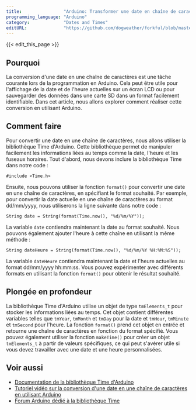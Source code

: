 ```yaml
---
title:                "Arduino: Transformer une date en chaîne de caractères"
programming_language: "Arduino"
category:             "Dates and Times"
editURL:              "https://github.com/dogweather/forkful/blob/master/content/fr/arduino/converting-a-date-into-a-string.md"
---
```


{{< edit_this_page >}}

## Pourquoi

La conversion d'une date en une chaîne de caractères est une tâche courante lors de la programmation en Arduino. Cela peut être utile pour l'affichage de la date et de l'heure actuelles sur un écran LCD ou pour sauvegarder des données dans une carte SD dans un format facilement identifiable. Dans cet article, nous allons explorer comment réaliser cette conversion en utilisant Arduino.

## Comment faire

Pour convertir une date en une chaîne de caractères, nous allons utiliser la bibliothèque Time d'Arduino. Cette bibliothèque permet de manipuler facilement les informations liées au temps comme la date, l'heure et les fuseaux horaires. Tout d'abord, nous devons inclure la bibliothèque Time dans notre code :

```Arduino
#include <Time.h>
```

Ensuite, nous pouvons utiliser la fonction `format()` pour convertir une date en une chaîne de caractères, en spécifiant le format souhaité. Par exemple, pour convertir la date actuelle en une chaîne de caractères au format dd/mm/yyyy, nous utiliserons la ligne suivante dans notre code :

```Arduino
String date = String(format(Time.now(), "%d/%m/%Y"));
```

La variable `date` contiendra maintenant la date au format souhaité. Nous pouvons également ajouter l'heure à cette chaîne en utilisant la même méthode :

```Arduino
String dateHeure = String(format(Time.now(), "%d/%m/%Y %H:%M:%S"));
```

La variable `dateHeure` contiendra maintenant la date et l'heure actuelles au format dd/mm/yyyy hh:mm:ss. Vous pouvez expérimenter avec différents formats en utilisant la fonction `format()` pour obtenir le résultat souhaité.

## Plongée en profondeur

La bibliothèque Time d'Arduino utilise un objet de type `tmElements_t` pour stocker les informations liées au temps. Cet objet contient différentes variables telles que `tmYear`, `tmMonth` et `tmDay` pour la date et `tmHour`, `tmMinute` et `tmSecond` pour l'heure. La fonction `format()` prend cet objet en entrée et retourne une chaîne de caractères en fonction du format spécifié. Vous pouvez également utiliser la fonction `makeTime()` pour créer un objet `tmElements_t` à partir de valeurs spécifiques, ce qui peut s'avérer utile si vous devez travailler avec une date et une heure personnalisées.

## Voir aussi

- [Documentation de la bibliothèque Time d'Arduino](https://www.arduino.cc/en/Reference/Time)
- [Tutoriel vidéo sur la conversion d'une date en une chaîne de caractères en utilisant Arduino](https://www.youtube.com/watch?v=7IQhNOs5W5M)
- [Forum Arduino dédié à la bibliothèque Time](https://forum.arduino.cc/index.php?topic=239078.0)